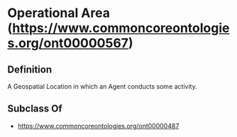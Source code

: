 # Operational Area (https://www.commoncoreontologies.org/ont00000567)

## Definition
A Geospatial Location in which an Agent conducts some activity.

## Subclass Of
- https://www.commoncoreontologies.org/ont00000487


